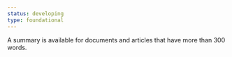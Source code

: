 ```yaml
---
status: developing
type: foundational
---
```


A summary is available for documents and articles that have more than 300 words.
